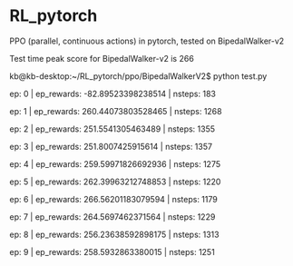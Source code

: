 # RL_pytorch
PPO (parallel, continuous actions) in pytorch, tested on BipedalWalker-v2

Test time peak score for BipedalWalker-v2 is 266

kb@kb-desktop:~/RL_pytorch/ppo/BipedalWalkerV2$ python test.py

ep:  0  | ep_rewards:  -82.89523398238514  | nsteps:  183

ep:  1  | ep_rewards:  260.44073803528465  | nsteps:  1268

ep:  2  | ep_rewards:  251.5541305463489  | nsteps:  1355

ep:  3  | ep_rewards:  251.8007425915614  | nsteps:  1357

ep:  4  | ep_rewards:  259.59971826692936  | nsteps:  1275

ep:  5  | ep_rewards:  262.39963212748853  | nsteps:  1220

ep:  6  | ep_rewards:  266.56201183079594  | nsteps:  1179

ep:  7  | ep_rewards:  264.5697462371564  | nsteps:  1229

ep:  8  | ep_rewards:  256.23638592898175  | nsteps:  1313

ep:  9  | ep_rewards:  258.5932863380015  | nsteps:  1251
